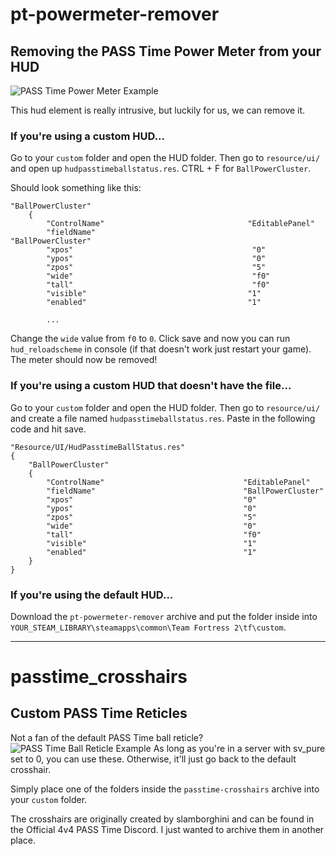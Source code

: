 # pt-powermeter-remover
## Removing the PASS Time Power Meter from your HUD

![PASS Time Power Meter Example](https://i.imgur.com/LbQj0Ur.jpeg)

This hud element is really intrusive, but luckily for us, we can remove it.

### If you're using a custom HUD...

Go to your `custom` folder and open the HUD folder. Then go to `resource/ui/` and open up `hudpasstimeballstatus.res`. CTRL + F for `BallPowerCluster`.

Should look something like this:
```
"BallPowerCluster"
    {
        "ControlName"                                "EditablePanel"
        "fieldName"                                    "BallPowerCluster"
        "xpos"                                        "0"
        "ypos"                                        "0"
        "zpos"                                        "5"
        "wide"                                        "f0"
        "tall"                                        "f0"
        "visible"                                    "1"
        "enabled"                                    "1"

        ...
```
Change the `wide` value from `f0` to `0`.
Click save and now you can run `hud_reloadscheme` in console (if that doesn't work just restart your game). The meter should now be removed!

### If you're using a custom HUD that doesn't have the file...

Go to your `custom` folder and open the HUD folder. Then go to `resource/ui/` and create a file named `hudpasstimeballstatus.res`. Paste in the following code and hit save.

```
"Resource/UI/HudPasstimeBallStatus.res"
{
	"BallPowerCluster"
	{
		"ControlName"								"EditablePanel"
		"fieldName"									"BallPowerCluster"
		"xpos"										"0"
		"ypos"										"0"
		"zpos"										"5"
		"wide"										"0"
		"tall"										"f0"
		"visible"									"1"
		"enabled"									"1"
	}
}
```

### If you're using the default HUD...

Download the `pt-powermeter-remover` archive and put the folder inside into `YOUR_STEAM_LIBRARY\steamapps\common\Team Fortress 2\tf\custom`.

---

# passtime_crosshairs
## Custom PASS Time Reticles

Not a fan of the default PASS Time ball reticle?
![PASS Time Ball Reticle Example](https://i.imgur.com/sWvgo0R.png)
As long as you're in a server with sv_pure set to 0, you can use these. Otherwise, it'll just go back to the default crosshair.

Simply place one of the folders inside the `passtime-crosshairs` archive into your `custom` folder.

The crosshairs are originally created by slamborghini and can be found in the Official 4v4 PASS Time Discord. I just wanted to archive them in another place.